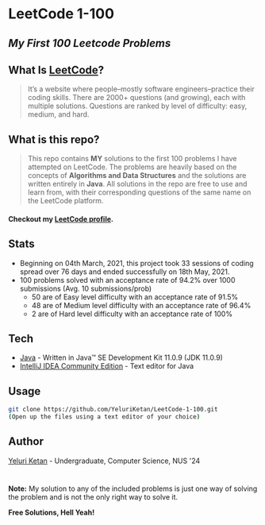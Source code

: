 # LeetCode 1-100

## _My First 100 Leetcode Problems_

## What Is [LeetCode](https://leetcode.com/explore/)?

> It’s a website where people–mostly software engineers–practice their coding skills. There are 2000+ questions (and growing), each with multiple solutions. Questions are ranked by level of difficulty: easy, medium, and hard.

## What is this repo?

> This repo contains **MY** solutions to the first 100 problems I have attempted on LeetCode. The problems are heavily based on the concepts of **Algorithms and Data Structures** and the solutions are written entirely in **Java**. All solutions in the repo are free to use and learn from, with their corresponding questions of the same name on the LeetCode platform.

#### Checkout my [LeetCode profile](https://leetcode.com/Ketan_Yeluri/).

## Stats

- Beginning on 04th March, 2021, this project took 33 sessions of coding spread over 76 days and ended successfully on 18th May, 2021.
- 100 problems solved with an acceptance rate of 94.2% over 1000 submissions (Avg. 10 submissions/prob)
  - 50 are of Easy level difficulty with an acceptance rate of 91.5%
  - 48 are of Medium level difficulty with an acceptance rate of 96.4%
  - 2 are of Hard level difficulty with an acceptance rate of 100%

## Tech

- [Java](https://www.oracle.com/java/technologies/javase-jdk11-downloads.html) - Written in Java™ SE Development Kit 11.0.9 (JDK 11.0.9)
- [IntelliJ IDEA Community Edition](https://www.jetbrains.com/idea/download/#section=windows) - Text editor for Java

## Usage

```sh
git clone https://github.com/YeluriKetan/LeetCode-1-100.git
(Open up the files using a text editor of your choice)
```

## Author

[Yeluri Ketan](https://github.com/YeluriKetan) - Undergraduate, Computer Science, NUS '24

#

**Note:** My solution to any of the included problems is just one way of solving the problem and is not the only right way to solve it.

**Free Solutions, Hell Yeah!**
